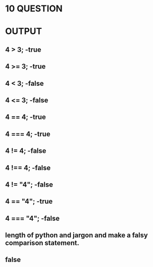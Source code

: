 # 10 QUESTION

# OUTPUT

## 4 > 3; -true

## 4 >= 3; -true

## 4 < 3; -false

## 4 <= 3; -false

## 4 == 4; -true

## 4 === 4; -true

## 4 != 4; -false

## 4 !== 4; -false

## 4 != "4"; -false

## 4 == "4"; -true

## 4 === "4"; -false

## length of python and jargon and make a falsy comparison statement.

## false
